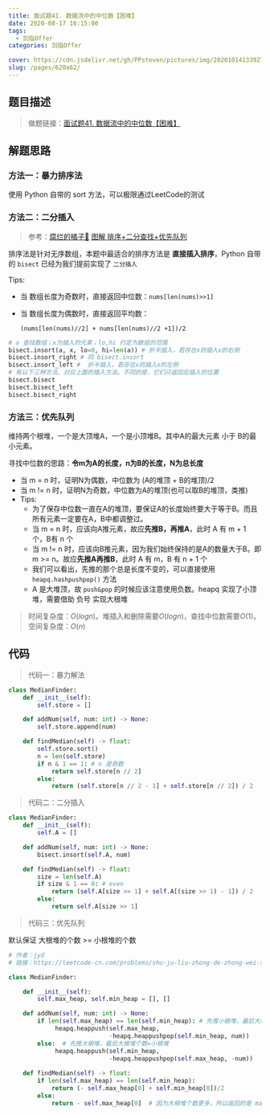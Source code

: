 ```yaml
---
title: 面试题41. 数据流中的中位数【困难】
date: 2020-08-17 16:15:00
tags: 
  - 剑指Offer
categories: 剑指Offer

cover: https://cdn.jsdelivr.net/gh/PPsteven/pictures/img/20201014133927.png
slug: /pages/620a62/
---
```


## 题目描述

> 做题链接：[面试题41. 数据流中的中位数【困难】](https://leetcode-cn.com/problems/shu-ju-liu-zhong-de-zhong-wei-shu-lcof/)

<!--more-->

## 解题思路

### 方法一：暴力排序法

使用 Python 自带的 sort 方法，可以极限通过LeetCode的测试

### 方法二：二分插入

> 参考：[腐烂的橘子🍊](https://leetcode-cn.com/u/z1m/)  [图解 排序+二分查找+优先队列](https://leetcode-cn.com/problems/shu-ju-liu-zhong-de-zhong-wei-shu-lcof/solution/you-xian-dui-lie-by-z1m/)

排序法是针对无序数组，本题中最适合的排序方法是 **直接插入排序**，Python 自带的 `bisect` 已经为我们提前实现了 `二分插入` 

Tips:

- 当 数组长度为奇数时，直接返回中位数：`nums[len(nums)>>1]`

- 当 数组长度为偶数时，直接返回平均数：

  `(nums[len(nums)//2] + nums[len(nums)//2 +1])/2`

```python
# a 查找数组；x为插入的元素；lo,hi 约定为数组的范围
bisect.insort(a, x, lo=0, hi=len(a)) # 折半插入，若存在x则插入x的右侧
bisect.insort_right # 同 bisect.insort
bisect.insort_left #  折半插入，若存在x则插入x的左侧
# 有以下三种方法，对应上面的插入方法。不同的是，它们只返回应插入的位置
bisect.bisect
bisect.bisect_left
bisect.bisect_right
```

### 方法三：优先队列

维持两个根堆，一个是大顶堆A，一个是小顶堆B。其中A的最大元素 小于 B的最小元素。

寻找中位数的思路：**令m为A的长度，n为B的长度，N为总长度​**

- 当 m = n 时，证明N为偶数，中位数为 (A的堆顶 + B的堆顶)/2
- 当 m != n 时，证明N为奇数，中位数为A的堆顶(也可以取B的堆顶，类推)
- Tips:
  - 为了保存中位数一直在A的堆顶，要保证A的长度始终要大于等于B。而且所有元素一定要在A，B中都调整过。
  - 当 m = n 时，应该向A推元素，故应**先推B，再推A**，此时 A 有 m + 1 个，B有 n 个
  - 当 m != n 时，应该向B推元素，因为我们始终保持的是A的数量大于B。即 m >= n。故应**先推A再推B**，此时 A 有 m，B 有 n + 1 个
  - 我们可以看出，先推的那个总是长度不变的，可以直接使用 `heapq.hashpushpop()` 方法
  - A 是大堆顶，故 `push&pop` 的时候应该注意使用负数。heapq 实现了小顶堆，需要借助 负号 实现大根堆

> 时间复杂度：$O(logn)$。堆插入和删除需要$O(logn)$，查找中位数需要$O(1)$。
> 空间复杂度：$O(n)$

## 代码

> 代码一：暴力解法

```python
class MedianFinder:
    def __init__(self):
        self.store = []

    def addNum(self, num: int) -> None:
        self.store.append(num)

    def findMedian(self) -> float:
        self.store.sort()
        n = len(self.store)
        if n & 1 == 1: # n 是奇数
            return self.store[n // 2]
        else:
            return (self.store[n // 2 - 1] + self.store[n // 2]) / 2
```

> 代码二：二分插入

```python
class MedianFinder:
    def __init__(self):
        self.A = []

    def addNum(self, num: int) -> None:
        bisect.insort(self.A, num)

    def findMedian(self) -> float:
        size = len(self.A)
        if size & 1 == 0: # even
            return (self.A[size >> 1] + self.A[(size >> 1) - 1]) / 2 
        else:
            return self.A[size >> 1]  
```

> 代码三：优先队列

默认保证 大根堆的个数 >= 小根堆的个数

```python
# 作者：jyd
# 链接：https://leetcode-cn.com/problems/shu-ju-liu-zhong-de-zhong-wei-shu-lcof/solution/mian-shi-ti-41-shu-ju-liu-zhong-de-zhong-wei-shu-y/

class MedianFinder:

    def __init__(self):
        self.max_heap, self.min_heap = [], []

    def addNum(self, num: int) -> None:
        if len(self.max_heap) == len(self.min_heap): # 先推小根堆，最后大根堆个数=小根堆+1
             heapq.heappush(self.max_heap,
                            -heapq.heappushpop(self.min_heap, num)) 
        else:  # 先推大根堆，最后大根堆个数=小根堆
             heapq.heappush(self.min_heap,
                            -heapq.heappushpop(self.max_heap, -num))
            
    def findMedian(self) -> float:
        if len(self.max_heap) == len(self.min_heap):
            return (- self.max_heap[0] + self.min_heap[0])/2
        else:
            return - self.max_heap[0]  # 因为大根堆个数更多，所以返回的是 max_heap[0]
```
